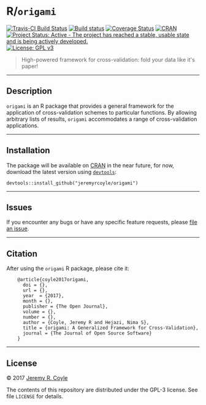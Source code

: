 # R/`origami`

[![Travis-CI Build Status](https://travis-ci.org/jeremyrcoyle/origami.svg?branch=master)](https://travis-ci.org/jeremyrcoyle/origami)
[![Build status](https://ci.appveyor.com/api/projects/status/i5qwp8cjb4j4x329?svg=true)](https://ci.appveyor.com/project/jeremyrcoyle/origami)
[![Coverage Status](https://img.shields.io/codecov/c/github/jeremyrcoyle/origami/master.svg)](https://codecov.io/github/jeremyrcoyle/origami?branch=master)
[![CRAN](http://www.r-pkg.org/badges/version/origami)](http://www.r-pkg.org/pkg/origami)
[![Project Status: Active - The project has reached a stable, usable state and is being actively developed.](http://www.repostatus.org/badges/latest/active.svg)](http://www.repostatus.org/#active)
[![License: GPL v3](https://img.shields.io/badge/License-GPL%20v3-blue.svg)](http://www.gnu.org/licenses/gpl-3.0)

> High-powered framework for cross-validation: fold your data like it's paper!

---

## Description

`origami` is an R package that provides a general framework for the application
of cross-validation schemes to particular functions. By allowing arbitrary
lists of results, `origami` accommodates a range of cross-validation applications.

---

## Installation

The package will be available on [CRAN](https://cran.r-project.org/) in the
near future, for now, download the latest version using
[`devtools`](https://www.rstudio.com/products/rpackages/devtools/):

```
devtools::install_github("jeremyrcoyle/origami")
```

---

## Issues

If you encounter any bugs or have any specific feature requests, please [file an
issue](https://github.com/jeremyrcoyle/origami/issues).

---

## Citation

After using the `origami` R package, please cite it:

        @article{coyle2017origami,
          doi = {},
          url = {},
          year  = {2017},
          month = {},
          publisher = {The Open Journal},
          volume = {},
          number = {},
          author = {Coyle, Jeremy R and Hejazi, Nima S},
          title = {origami: A Generalized Framework for Cross-Validation},
          journal = {The Journal of Open Source Software}
        }

---

## License

&copy; 2017 [Jeremy R. Coyle](https://github.com/jeremyrcoyle)

The contents of this repository are distributed under the GPL-3 license. See
file `LICENSE` for details.
